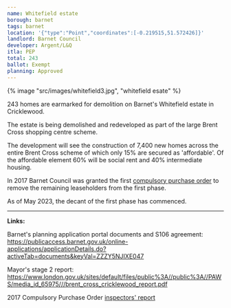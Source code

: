 ```yaml
---
name: Whitefield estate
borough: barnet
tags: barnet
location: '{"type":"Point","coordinates":[-0.219515,51.572426]}'
landlord: Barnet Council
developer: Argent/L&Q
itla: PEP
total: 243
ballot: Exempt
planning: Approved
---
```

{% image "src/images/whitefield3.jpg", "whitefield esate" %}

243 homes are earmarked for demolition on Barnet's Whitefield estate in Cricklewood. 

The estate is being demolished and redeveloped as part of the large Brent Cross shopping centre scheme.

The development will see the construction of 7,400 new homes across the entire Brent Cross scheme of which only 15% are secured as 'affordable'. Of the affordable element 60% will be social rent and 40% intermediate housing.

In 2017 Barnet Council was granted the first [compulsory purchase order](/images/whitefieldcpo.pdf) to remove the remaining leaseholders from the first phase.

As of May 2023, the decant of the first phase has commenced.

---

**Links:**

Barnet's planning application portal documents and S106 agreement: <https://publicaccess.barnet.gov.uk/online-applications/applicationDetails.do?activeTab=documents&keyVal=ZZZY5NJIXE047>

Mayor's stage 2 report: <https://www.london.gov.uk/sites/default/files/public%3A//public%3A//PAWS/media_id_65975///brent_cross_cricklewood_report.pdf>

2017 Compulsory Purchase Order [inspectors' report](/images/whitefieldcpo.pdf)